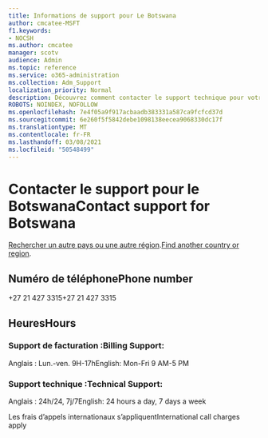 ```yaml
---
title: Informations de support pour Le Botswana
author: cmcatee-MSFT
f1.keywords:
- NOCSH
ms.author: cmcatee
manager: scotv
audience: Admin
ms.topic: reference
ms.service: o365-administration
ms.collection: Adm_Support
localization_priority: Normal
description: Découvrez comment contacter le support technique pour votre pays ou région.
ROBOTS: NOINDEX, NOFOLLOW
ms.openlocfilehash: 7e4f05a9f917acbaadb383331a587ca9fcfcd37d
ms.sourcegitcommit: 6e260f5f5842debe1098138eecea9068330dc17f
ms.translationtype: MT
ms.contentlocale: fr-FR
ms.lasthandoff: 03/08/2021
ms.locfileid: "50548499"
---
```

# <a name="contact-support-for-botswana"></a><span data-ttu-id="a1297-103">Contacter le support pour le Botswana</span><span class="sxs-lookup"><span data-stu-id="a1297-103">Contact support for Botswana</span></span>

<span data-ttu-id="a1297-104">[Rechercher un autre pays ou une autre région](../contact-support-for-business-products.md).</span><span class="sxs-lookup"><span data-stu-id="a1297-104">[Find another country or region](../contact-support-for-business-products.md).</span></span>

## <a name="phone-number"></a><span data-ttu-id="a1297-105">Numéro de téléphone</span><span class="sxs-lookup"><span data-stu-id="a1297-105">Phone number</span></span>
<span data-ttu-id="a1297-106">+27 21 427 3315</span><span class="sxs-lookup"><span data-stu-id="a1297-106">+27 21 427 3315</span></span>

## <a name="hours"></a><span data-ttu-id="a1297-107">Heures</span><span class="sxs-lookup"><span data-stu-id="a1297-107">Hours</span></span>
### <a name="billing-support"></a><span data-ttu-id="a1297-108">Support de facturation :</span><span class="sxs-lookup"><span data-stu-id="a1297-108">Billing Support:</span></span>

<span data-ttu-id="a1297-109">Anglais : Lun.-ven. 9H-17h</span><span class="sxs-lookup"><span data-stu-id="a1297-109">English: Mon-Fri 9 AM-5 PM</span></span>

### <a name="technical-support"></a><span data-ttu-id="a1297-110">Support technique :</span><span class="sxs-lookup"><span data-stu-id="a1297-110">Technical Support:</span></span>

<span data-ttu-id="a1297-111">Anglais : 24h/24, 7j/7</span><span class="sxs-lookup"><span data-stu-id="a1297-111">English: 24 hours a day, 7 days a week</span></span>

<span data-ttu-id="a1297-112">Les frais d’appels internationaux s’appliquent</span><span class="sxs-lookup"><span data-stu-id="a1297-112">International call charges apply</span></span>
